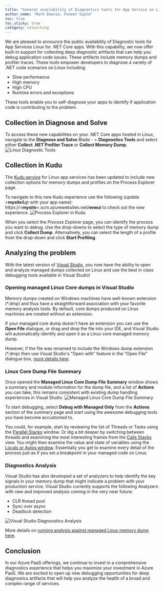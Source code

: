 ```yaml
---
title: "General availability of Diagnostics tools for App Service on Linux .NET core apps"
author_name: "Mark Downie, Puneet Gupta"
toc: true
toc_sticky: true
category: networking
---
```


We are pleased to announce the public availability of Diagnostic tools for App Services Linux for .NET Core apps. With this capability, we now offer built-in support for collecting deep diagnostic artifacts that can help you debug application code issues. These artifacts include memory dumps and profiler traces. These tools empower developers to diagnose a variety of .NET code scenarios on Linux including:

- Slow performance
- High memory
- High CPU
- Runtime errors and exceptions

These tools enable you to self-diagnose your apps to identify if application code is contributing to the problem.

## Collection in Diagnose and Solve

To access these new capabilities on your .NET Core apps hosted in Linux, navigate to the **Diagnose and Solve** Blade - > **Diagnostics Tools** and select either **Collect .NET Profiler Trace** or **Collect Memory Dump**.
![Linux Diagnostic Tools]({{site.baseurl}}/media/2021/10/linux-diagnostic-tools.png)

## Collection in Kudu

The [Kudu service](https://docs.microsoft.com/azure/app-service/resources-kudu) for Linux app services has been updated to include new collection options for memory dumps and profiles on the Process Explorer page.

To navigate to this new Kudu experience use the following (update &lt;**mysite**&gt with your app name): https://&lt;**mysite**&gt;.scm.azurewebsites.net/**newui** to check out the new experience.
![Process Explorer in Kudu]({{site.baseurl}}/media/2021/10/kudu-process-explorer-linux.png)

When you select the *Process Explorer* page, you can identify the process you want to debug. Use the drop-downs to select the type of memory dump and click **Collect Dump**. Alternatively, you can select the length of a profile from the drop-down and click **Start Profiling**.

## Analyzing the problem

With the latest version of [Visual Studio](https://devblogs.microsoft.com/visualstudio/linux-managed-memory-dump-debugging/), you now have the ability to open and analyze managed dumps collected on Linux and use the best in class debugging tools available in Visual Studio!

### Opening managed Linux Core dumps in Visual Studio

Memory dumps created on Windows machines have well-known extension (*.dmp) and thus have a straightforward association with your favorite memory analysis tools. By default, core dumps produced on Linux machines are created without an extension.

If your managed core dump doesn't have an extension you can use the **Open File** dialogue, or drag and drop the file into your IDE, and Visual Studio will automatically identify and open it as a Linux core managed memory dump.

However, if the file was renamed to include the Windows dump extension (*.dmp) then use Visual Studio's "Open with" feature in the "Open File" dialogue box, [more details here](https://devblogs.microsoft.com/visualstudio/linux-managed-memory-dump-debugging/#opening-the-linux-core-dump-in-visual-studio).

### Linux Core Dump File Summary

Once opened the **Managed Linux Core Dump File Summary** window shows a summary and module information for the dump file, and a list of **Actions** you can take, this remains consistent with existing dump handling experiences in Visual Studio.
![Managed Linux Core Dump File Summary]({{site.baseurl}}/media/2021/10/vs-dump-file-summary-linux-dump.png)

To start debugging, select **Debug with Managed Only** from the **Actions** section of the summary page and start using the awesome debugging tools you have become accustomed to.

You could, for example, start by reviewing the list of Threads or Tasks using the [Parallel Stacks](https://docs.microsoft.com/visualstudio/debugger/using-the-parallel-stacks-window) window. Or dig a bit deeper by switching between threads and examining the most interesting frames from the [Calls Stacks](https://docs.microsoft.com/visualstudio/debugger/how-to-use-the-call-stack-window) view. You might then examine the value and state of variables using the [Locals or Autos window](https://docs.microsoft.com/visualstudio/debugger/autos-and-locals-windows). Essentially you get to examine every detail of the process just as if you set a breakpoint in your managed code on Linux.

### Diagnostics Analysis

Visual Studio has also developed a set of analyzers to help identify the key signals in your memory dump that might indicate a problem with your production service. Visual Studio currently supports the following Analyzers with new and improved analysis coming in the very near future:

- CLR thread pool
- Sync over async
- Deadlock detection

![Visual Studio Diagnsostics Analysis]({{site.baseurl}}/media/2021/10/vs-diagnostics-analysis.png)

More details on [running analysis against managed Linux memory dump here](https://devblogs.microsoft.com/visualstudio/managed-memory-dump-analyzers/#automatic-analysis-of-a-memory-dump).

## Conclusion

In our Azure PaaS offerings, we continue to invest in a comprehensive diagnostics experience that helps you maximize your investment in Azure PaaS. We are excited to open up new debugging opportunities for deep diagnostics artifacts that will help you analyze the health of a broad and complex range of services.

